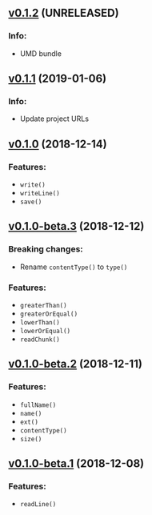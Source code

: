 ## [v0.1.2](https://github.com/logiqsystem/inoutjs/releases/tag/v0.1.2) (UNRELEASED)
### Info:
- UMD bundle

## [v0.1.1](https://github.com/logiqsystem/inoutjs/releases/tag/v0.1.1) (2019-01-06)
### Info:
- Update project URLs

## [v0.1.0](https://github.com/logiqsystem/inoutjs/releases/tag/v0.1.0) (2018-12-14)
### Features:
- `write()`
- `writeLine()`
- `save()`

## [v0.1.0-beta.3](https://github.com/logiqsystem/inoutjs/releases/tag/v0.1.0-beta.3) (2018-12-12)
### Breaking changes:
- Rename `contentType()` to `type()`
### Features:
- `greaterThan()`
- `greaterOrEqual()`
- `lowerThan()`
- `lowerOrEqual()`
- `readChunk()`

## [v0.1.0-beta.2](https://github.com/logiqsystem/inoutjs/releases/tag/v0.1.0-beta.2) (2018-12-11)
### Features:
- `fullName()`
- `name()`
- `ext()`
- `contentType()`
- `size()`

## [v0.1.0-beta.1](https://github.com/logiqsystem/inoutjs/releases/tag/v0.1.0-beta.1) (2018-12-08)
### Features:
- `readLine()`
